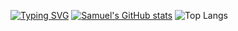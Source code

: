 
[![Typing SVG](https://readme-typing-svg.demolab.com?font=Courier&size=26&pause=1000&color=A60404&width=435&lines=Full+Stack;Software+Developer)](https://git.io/typing-svg)
[![Samuel's GitHub stats](https://github-readme-stats.vercel.app/api?username=saamoff&show_icons=true&icon_color=fafafa&theme=transparent&title_color=fafafa&text_color=A60404&border_color=A60404&include_all_commits=true)](https://github.com/anuraghazra/github-readme-stats)
![Top Langs](https://github-readme-stats.vercel.app/api/top-langs/?username=saamoff&hide_progress=true&theme=transparent)

